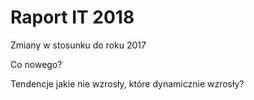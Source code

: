 # Raport IT 2018

Zmiany w stosunku do roku 2017

Co nowego?

Tendencje jakie nie wzrosły, które dynamicznie wzrosły?
